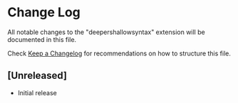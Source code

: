 # Change Log

All notable changes to the "deepershallowsyntax" extension will be documented in this file.

Check [Keep a Changelog](http://keepachangelog.com/) for recommendations on how to structure this file.

## [Unreleased]

- Initial release